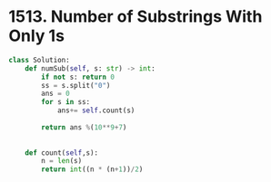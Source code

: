 # 1513. Number of Substrings With Only 1s

```python
class Solution:
    def numSub(self, s: str) -> int:
        if not s: return 0
        ss = s.split("0")
        ans = 0
        for s in ss:
            ans+= self.count(s)
            
        return ans %(10**9+7)
        
        
    def count(self,s):
        n = len(s)
        return int((n * (n+1))/2)
```

